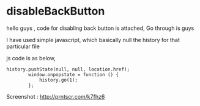 # disableBackButton
hello guys , code for disabling back button is attached, Go through is guys

I have used simple javascript, which basically null the history for that particular file

js code is as below, 
```
history.pushState(null, null, location.href);
	    window.onpopstate = function () {
	        history.go(1);
	    };
```
Screenshot : 
      http://prntscr.com/k7fhz6
      
